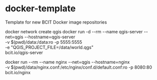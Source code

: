 # docker-template
Template for new BCIT Docker image repositories





docker network create qgis
docker run -d --rm --name qgis-server --net=qgis --hostname=qgis-server \
              -v $(pwd)/data:/data:ro -p 5555:5555 \
              -e "QGIS_PROJECT_FILE=/data/world.qgs" \
              bcit.io/qgis-server

docker run --rm --name nginx --net=qgis --hostname=nginx \
              -v $(pwd)/data/nginx.conf:/etc/nginx/conf.d/default.conf:ro -p 8080:80 \
              bcit.io/nginx
